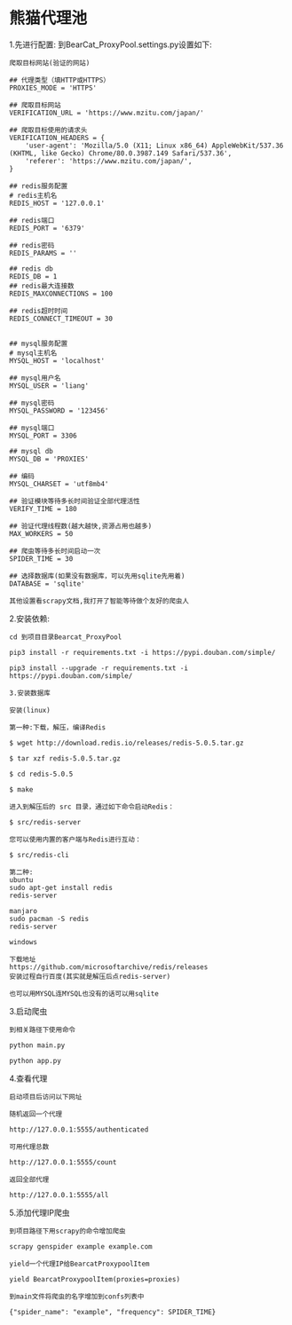 # 熊猫代理池

1.先进行配置: 到BearCat_ProxyPool.settings.py设置如下:


	爬取目标网站(验证的网站)

	## 代理类型（填HTTP或HTTPS）
	PROXIES_MODE = 'HTTPS'

	## 爬取目标网站
	VERIFICATION_URL = 'https://www.mzitu.com/japan/'

	## 爬取目标使用的请求头
	VERIFICATION_HEADERS = {
		'user-agent': 'Mozilla/5.0 (X11; Linux x86_64) AppleWebKit/537.36 (KHTML, like Gecko) Chrome/80.0.3987.149 Safari/537.36',
		'referer': 'https://www.mzitu.com/japan/',
	}

	## redis服务配置
	# redis主机名
	REDIS_HOST = '127.0.0.1'

	## redis端口
	REDIS_PORT = '6379'

	## redis密码
	REDIS_PARAMS = ''

	## redis db
	REDIS_DB = 1
	## redis最大连接数
	REDIS_MAXCONNECTIONS = 100

	## redis超时时间
	REDIS_CONNECT_TIMEOUT = 30


	## mysql服务配置
	# mysql主机名
	MYSQL_HOST = 'localhost'

	## mysql用户名
	MYSQL_USER = 'liang'

	## mysql密码
	MYSQL_PASSWORD = '123456'

	## mysql端口
	MYSQL_PORT = 3306

	## mysql db
	MYSQL_DB = 'PROXIES'

	## 编码
	MYSQL_CHARSET = 'utf8mb4'

	## 验证模块等待多长时间验证全部代理活性
	VERIFY_TIME = 180

	## 验证代理线程数(越大越快,资源占用也越多)
	MAX_WORKERS = 50

	## 爬虫等待多长时间启动一次
	SPIDER_TIME = 30

	## 选择数据库(如果没有数据库，可以先用sqlite先用着)
	DATABASE = 'sqlite'
	​
	其他设置看scrapy文档,我打开了智能等待做个友好的爬虫人

2.安装依赖:

	cd 到项目目录Bearcat_ProxyPool

	pip3 install -r requirements.txt -i https://pypi.douban.com/simple/

	pip3 install --upgrade -r requirements.txt -i https://pypi.douban.com/simple/
	​
	3.安装数据库

	安装(linux)

	第一种:下载，解压，编译Redis

	$ wget http://download.redis.io/releases/redis-5.0.5.tar.gz

	$ tar xzf redis-5.0.5.tar.gz

	$ cd redis-5.0.5

	$ make

	进入到解压后的 src 目录，通过如下命令启动Redis：

	$ src/redis-server

	您可以使用内置的客户端与Redis进行互动：

	$ src/redis-cli

	第二种:
	ubuntu
	sudo apt-get install redis
	redis-server

	manjaro
	sudo pacman -S redis
	redis-server

	windows

	下载地址
	https://github.com/microsoftarchive/redis/releases
	安装过程自行百度(其实就是解压后点redis-server)

	也可以用MYSQL连MYSQL也没有的话可以用sqlite

3.启动爬虫

	到相关路径下使用命令

	python main.py
	
	python app.py
	
4.查看代理

	启动项目后访问以下网址
	
	随机返回一个代理
	
	http://127.0.0.1:5555/authenticated
	
	可用代理总数
	
	http://127.0.0.1:5555/count
	
	返回全部代理
	
	http://127.0.0.1:5555/all

5.添加代理IP爬虫

	到项目路径下用scrapy的命令增加爬虫
	
	scrapy genspider example example.com
	
	yield一个代理IP给BearcatProxypoolItem
	
	yield BearcatProxypoolItem(proxies=proxies)
	
	到main文件将爬虫的名字增加到confs列表中
	
	{"spider_name": "example", "frequency": SPIDER_TIME}
